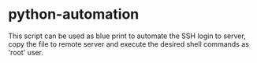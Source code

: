 # python-automation

This script can be used as blue print to automate the SSH login to server, copy the file to remote server and execute the desired shell commands as 'root' user.
